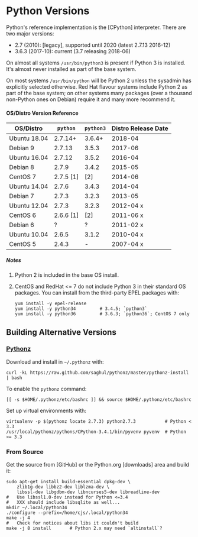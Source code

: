Python Versions
===============

Python's reference implementation is the [CPython] interpreter.
There are two major versions:
* 2.7 (2010): [legacy], supported until 2020 (latest 2.7.13 2016-12)
* 3.6.3 (2017-10): current (3.7 releasing 2018-06)

On almost all systems `/usr/bin/python3` is present if Python 3 is
installed. It's almost never installed as part of the base system.

On most systems `/usr/bin/python` will be Python 2 unless the sysadmin
has explicitly selected otherwise. Red Hat flavour systems include
Python 2 as part of the base system; on other systems many packages
(over a thousand non-Python ones on Debian) require it and many more
recommend it.

#### OS/Distro Version Reference

| OS/Distro     | `python`  |`python3`  | Distro Release Date
|---------------|-----------|-----------|----------------------
| Ubuntu 18.04  | 2.7.14+   | 3.6.4+    | 2018-04
| Debian 9      | 2.7.13    | 3.5.3     | 2017-06
| Ubuntu 16.04  | 2.7.12    | 3.5.2     | 2016-04
| Debian 8      | 2.7.9     | 3.4.2     | 2015-05
| CentOS 7      | 2.7.5 [1] | [2]       | 2014-06
| Ubuntu 14.04  | 2.7.6     | 3.4.3     | 2014-04
| Debian 7      | 2.7.3     | 3.2.3     | 2013-05
| Ubuntu 12.04  | 2.7.3     | 3.2.3     | 2012-04 x
| CentOS 6      | 2.6.6 [1] | [2]       | 2011-06 x
| Debian 6      | ?         | ?         | 2011-02 x
| Ubuntu 10.04  | 2.6.5     | 3.1.2     | 2010-04 x
| CentOS 5      | 2.4.3     | -         | 2007-04 x

##### Notes

1. Python 2 is included in the base OS install.

2. CentOS and RedHat <= 7 do not include Python 3 in their standard OS
   packages. You can install from the third-party EPEL packages with:

       yum install -y epel-release
       yum install -y python34         # 3.4.5; `python3`
       yum install -y python36         # 3.6.3; `python36`; CentOS 7 only


Building Alternative Versions
-----------------------------

### [Pythonz]

Download and install in `~/.pythonz` with:

    curl -kL https://raw.github.com/saghul/pythonz/master/pythonz-install | bash

To enable the `pythonz` command:

    [[ -s $HOME/.pythonz/etc/bashrc ]] && source $HOME/.pythonz/etc/bashrc

Set up virtual environments with:

    virtualenv -p $(pythonz locate 2.7.3) python2.7.3           # Python < 3.3
    /usr/local/pythonz/pythons/CPython-3.4.1/bin/pyvenv pyvenv  # Python >= 3.3

### From Source

Get the source from [GitHub] or the Python.org [downloads] area and
build it:

    sudo apt-get install build-essential dpkg-dev \
        zlib1g-dev libbz2-dev liblzma-dev \
        libssl-dev libgdbm-dev libncurses5-dev libreadline-dev
    #   Use libssl1.0-dev instead for Python <=3.4
    #   XXX should include libsqlite as well...
    mkdir ~/.local/python34
    ./configure --prefix=/home/cjs/.local/python34
    make -j 4
    #   Check for notices about libs it couldn't build
    make -j 8 install       # Python 2.x may need `altinstall`?



[pythonz]: https://github.com/saghul/pythonz
